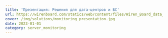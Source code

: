 ```yaml
---
title: 'Презентация: Решения для дата-центров и БС'
url: https://wirenboard.com/statics/web/content/files/Wiren_Board_data_center.pdf
cover: /img/solutions/monitoring_presentation.jpg
date: 2023-01-01
category: server_monitoring
---
```

